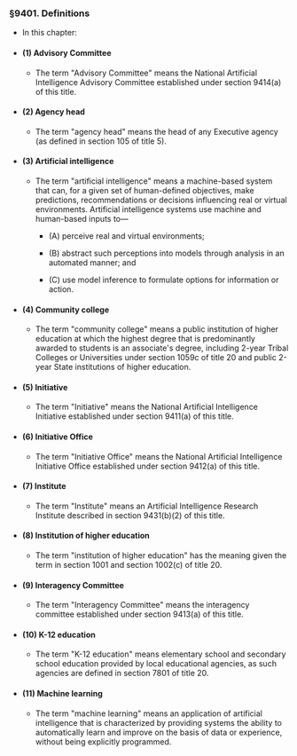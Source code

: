 ### §9401. Definitions
* In this chapter:

* #### (1) Advisory Committee
  * The term "Advisory Committee" means the National Artificial Intelligence Advisory Committee established under section 9414(a) of this title.

* #### (2) Agency head
  * The term "agency head" means the head of any Executive agency (as defined in section 105 of title 5).

* #### (3) Artificial intelligence
  * The term "artificial intelligence" means a machine-based system that can, for a given set of human-defined objectives, make predictions, recommendations or decisions influencing real or virtual environments. Artificial intelligence systems use machine and human-based inputs to—

    * (A) perceive real and virtual environments;

    * (B) abstract such perceptions into models through analysis in an automated manner; and

    * (C) use model inference to formulate options for information or action.

* #### (4) Community college
  * The term "community college" means a public institution of higher education at which the highest degree that is predominantly awarded to students is an associate's degree, including 2-year Tribal Colleges or Universities under section 1059c of title 20 and public 2-year State institutions of higher education.

* #### (5) Initiative
  * The term "Initiative" means the National Artificial Intelligence Initiative established under section 9411(a) of this title.

* #### (6) Initiative Office
  * The term "Initiative Office" means the National Artificial Intelligence Initiative Office established under section 9412(a) of this title.

* #### (7) Institute
  * The term "Institute" means an Artificial Intelligence Research Institute described in section 9431(b)(2) of this title.

* #### (8) Institution of higher education
  * The term "institution of higher education" has the meaning given the term in section 1001 and section 1002(c) of title 20.

* #### (9) Interagency Committee
  * The term "Interagency Committee" means the interagency committee established under section 9413(a) of this title.

* #### (10) K-12 education
  * The term "K-12 education" means elementary school and secondary school education provided by local educational agencies, as such agencies are defined in section 7801 of title 20.

* #### (11) Machine learning
  * The term "machine learning" means an application of artificial intelligence that is characterized by providing systems the ability to automatically learn and improve on the basis of data or experience, without being explicitly programmed.